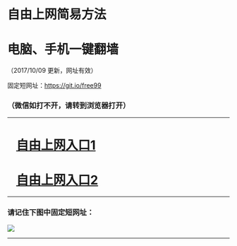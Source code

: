 ﻿# 自由上网简易方法

# 电脑、手机一键翻墙

（2017/10/09 更新，网址有效）

固定短网址：https://git.io/free99

### （微信如打不开，请转到浏览器打开）


***





# &nbsp;&nbsp; <a href="http://ft100174229.fwq-tz-1001.info/fwqtz01.html?t=10090016292 " target="_blank">自由上网入口1</a>
# &nbsp;&nbsp; <a href="http://ft91821196.fwq-tz-1002.info/fwqtz02.html?t=100900130087 " target="_blank">自由上网入口2</a>
***

### 请记住下图中固定短网址：

<img src="https://s3-us-west-2.amazonaws.com/fwq-1001/yjfq-20170905okok.png" /> 


***

